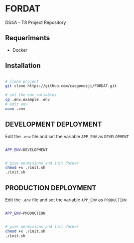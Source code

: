 # FORDAT
DS4A - T8 Project Repository

## Requeriments

- Docker 

## Installation

``` bash

# clone project
git clone https://github.com/caegomezji/FORDAT.git

# set the env variables
cp .env.example .env
# edit env
nano .env

```

## DEVELOPMENT DEPLOYMENT 

Edit the `.env` file and set the variable `APP_ENV` as `DEVELOPMENT`

``` bash

APP_ENV=DEVELOPMENT 

```


``` bash

# give permisions and init docker
chmod +x ./init.sh
./init.sh


```


## PRODUCTION DEPLOYMENT 

Edit the `.env` file and set the variable `APP_ENV` as `PRODUCTION`

``` bash

APP_ENV=PRODUCTION 

```


``` bash

# give permisions and init docker
chmod +x ./init.sh
./init.sh


```
